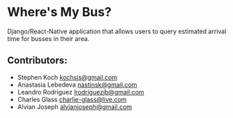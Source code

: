 # Where's My Bus?
Django/React-Native application that allows users to query estimated arrival time for busses in their area.

## Contributors:
  * Stephen Koch kochsjs@gmail.com
  * Anastasia Lebedeva nastinsk@gmail.com
  * Leandro Rodriguez lrodriguezjb@gmail.com
  * Charles Glass charlie-glass@live.com
  * Alvian Joseph alvianjoseph@gmail.com
  

